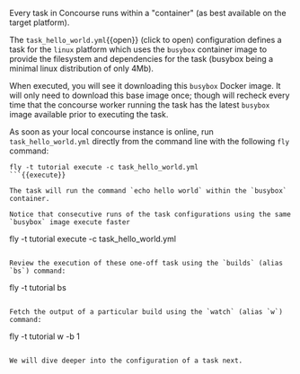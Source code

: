 Every task in Concourse runs within a "container" (as best available on the target platform). 

The `task_hello_world.yml`{{open}} (click to open) configuration defines a task for the `linux` platform which uses the `busybox` container image to provide the filesystem and dependencies for the task (busybox being a minimal linux distribution of only 4Mb).

When executed, you will see it downloading this `busybox` Docker image. It will only need to download this base image once; though will recheck every time that the concourse worker running the task has the latest `busybox` image available prior to executing the task.

As soon as your local concourse instance is online, run `task_hello_world.yml` directly from the command line with the following `fly` command:

```
fly -t tutorial execute -c task_hello_world.yml
```{{execute}}

The task will run the command `echo hello world` within the `busybox` container.

Notice that consecutive runs of the task configurations using the same `busybox` image execute faster

```
fly -t tutorial execute -c task_hello_world.yml
```{{execute}}

Review the execution of these one-off task using the `builds` (alias `bs`) command:

```
fly -t tutorial bs
```{{execute}}

Fetch the output of a particular build using the `watch` (alias `w`) command:

```
fly -t tutorial w -b 1
```{{execute}}

We will dive deeper into the configuration of a task next.
